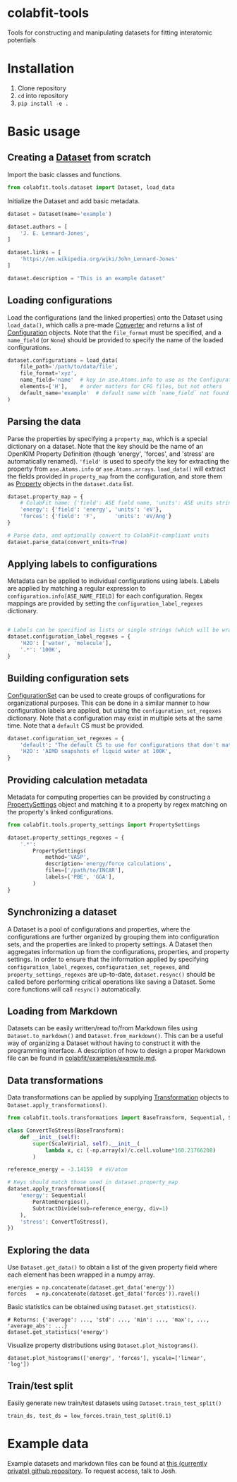 # colabfit-tools
Tools for constructing and manipulating datasets for fitting interatomic potentials

# Installation
1. Clone repository
2. `cd` into repository
3. `pip install -e .`

# Basic usage

## Creating a [Dataset](colabfit/tools/dataset.py) from scratch
Import the basic classes and functions.

```python
from colabfit.tools.dataset import Dataset, load_data
```

Initialize the Dataset and add basic metadata.

```python
dataset = Dataset(name='example')

dataset.authors = [
    'J. E. Lennard-Jones',
]

dataset.links = [
    'https://en.wikipedia.org/wiki/John_Lennard-Jones'
]

dataset.description = "This is an example dataset"
```

## Loading configurations
Load the configurations (and the linked properties) onto the Dataset using `load_data()`, which calls a pre-made [Converter](colabfit/tools/converters.py) and returns a list of [Configuration](colabfit/tools/configuration.py) objects. Note that the `file_format` must be specified, and a `name_field` (or `None`) should be provided to specify the name of the loaded configurations.
```python
dataset.configurations = load_data(
    file_path='/path/to/data/file',
    file_format='xyz',
    name_field='name'  # key in ase.Atoms.info to use as the Configuration name
    elements=['H'],    # order matters for CFG files, but not others
    default_name='example'  # default name with `name_field` not found
)
```

## Parsing the data
Parse the properties by specifying a `property_map`, which is a special dictionary on a dataset. Note that the key should be the name of an OpenKIM Property Definition (though 'energy', 'forces', and 'stress' are automatically renamed). `'field'` is used to specify the key for extracting the property from `ase.Atoms.info` or `ase.Atoms.arrays`. `load_data()` will extract the fields provided in `property_map` from the configuration, and store them as [Property](colabfit/tools/property.py) objects in the `dataset.data` list.
```python
dataset.property_map = {
    # ColabFit name: {'field': ASE field name, 'units': ASE units string}
    'energy': {'field': 'energy', 'units': 'eV'},
    'forces': {'field': 'F',      'units': 'eV/Ang'}
}

# Parse data, and optionally convert to ColabFit-compliant units
dataset.parse_data(convert_units=True)
```

## Applying labels to configurations
Metadata can be applied to individual configurations using labels. Labels are applied by matching a regular expression to `configuration.info[ASE_NAME_FIELD]` for each configuration. Regex mappings are provided by setting the `configuration_label_regexes` dictionary.
```python

# Labels can be specified as lists or single strings (which will be wrapped in a list).
dataset.configuration_label_regexes = {
    'H2O': ['water', 'molecule'],
    '.*': '100K',
}
```

## Building configuration sets
[ConfigurationSet](colabfit/tools/configuration_sets.py) can be used to create groups of configurations for organizational purposes. This can be done in a similar manner to how configuration labels are applied, but using the `configuration_set_regexes` dictionary. Note that a configuration may exist in multiple sets at the same time. Note that a `default` CS must be provided.
```python
dataset.configuration_set_regexes = {
    'default': "The default CS to use for configurations that don't match anything else",
    'H2O': 'AIMD snapshots of liquid water at 100K',
}
```

## Providing calculation metadata
Metadata for computing properties can be provided by constructing a [PropertySettings](colabfit/tools/property_settings.py) object and matching it to a property by regex matching on the property's linked configurations.
```python
from colabfit.tools.property_settings import PropertySettings

dataset.property_settings_regexes = {
    '.*':
        PropertySettings(
            method='VASP',
            description='energy/force calculations',
            files=['/path/to/INCAR'],
            labels=['PBE', 'GGA'],
        )
}
```

## Synchronizing a dataset
A Dataset is a pool of configurations and properties, where the configurations are further organized by grouping them into configuration sets, and the properties are linked to property settings. A Dataset then aggregates information up from the configurations, properties, and property settings. In order to ensure that the information applied by specifying `configuration_label_regexes`, `configuration_set_regexes`, and `property_settings_regexes` are up-to-date, `dataset.resync()` should be called before performing critical operations like saving a Dataset. Some core functions will call `resync()` automatically.

## Loading from Markdown
Datasets can be easily written/read to/from Markdown files using `Dataset.to_markdown()` and `Dataset.from_markdown()`. This can be a useful way of organizing a Dataset without having to construct it with the programming interface. A description of how to design a proper Markdown file can be found in [colabfit/examples/example.md](colabfit/examples/example.md).

## Data transformations
Data transformations can be applied by supplying
[Transformation](colabfit/tools/transformations.py) objects to `Dataset.apply_transformations()`.

```python
from colabfit.tools.transformations import BaseTransform, Sequential, SubtractDivide, PerAtomEnergies

class ConvertToStress(BaseTransform):
    def __init__(self):
        super(ScaleVirial, self).__init__(
            lambda x, c: (-np.array(x)/c.cell.volume*160.21766208)
        )

reference_energy = -3.14159  # eV/atom

# Keys should match those used in dataset.property_map
dataset.apply_transformations({
    'energy': Sequential(
        PerAtomEnergies(),
        SubtractDivide(sub=reference_energy, div=1)
    ),
    'stress': ConvertToStress(),
})
```

## Exploring the data

Use `Dataset.get_data()` to obtain a list of the given property field where each
element has been wrapped in a numpy array.

```
energies = np.concatenate(dataset.get_data('energy'))
forces   = np.concatenate(dataset.get_data('forces')).ravel()
```

Basic statistics can be obtained using `Dataset.get_statistics()`.

```
# Returns: {'average': ..., 'std': ..., 'min': ..., 'max':, ..., 'average_abs': ...}
dataset.get_statistics('energy')
```

Visualize property distributions using `Dataset.plot_histograms()`.
```
dataset.plot_histograms(['energy', 'forces'], yscale=['linear', 'log'])
```


## Train/test split
Easily generate new train/test datasets using `Dataset.train_test_split()`

```
train_ds, test_ds = low_forces.train_test_split(0.1)
```

# Example data
Example datasets and markdown files can be found at [this (currently private) github repository](https://github.com/jvita/colabfit/tree/tools/data/formatted). To request access, talk to Josh.
